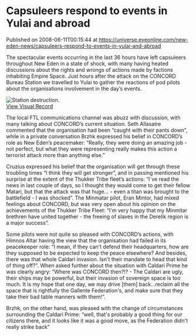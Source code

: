 # Capsuleers respond to events in Yulai and abroad
Published on 2008-06-11T00:15:44 at https://universe.eveonline.com/new-eden-news/capsuleers-respond-to-events-in-yulai-and-abroad

The spectacular events occurring in the last 36 hours have left capsuleers throughout New Eden in a state of shock, with many having heated discussions about the rights and wrongs of actions made by factions inhabiting Empire Space. Just hours after the attack on the CONCORD Bureau Station we travelled to Yulai to gather the reactions of pod pilots about the organisations involvement in the day’s events.

![Station destruction.](http://www.eve-ic.net/media/articles/2178/stationthumb.jpg)  
[View Visual Record](http://www.eve-ic.net/media/articles/2178/igbd.php?file=station.jpg)

The local FTL communications channel was abuzz with discussion, with many talking about CONCORD’s current situation. Seth Allasatre commented that the organisation had been “caught with their pants down”, while in a private conversation Brzhk expressed his belief in CONCORD’s role as New Eden’s peacemaker: “Really, they were doing an amazing job - not perfect, but what they were representing really makes this action a terrorist attack more than anything else.”

Cruzius expressed his belief that the organisation will get through these troubling times “I think they will get stronger”, and in passing mentioned his surprise at the extent of the Thukker Tribe fleet’s actions: “I´ve read the news in last couple of days, so I thought they would come to get their fellow Matari, but that the attack was that huge... - even a titan was brought to the battlefield - I was shocked”. The Minmatar pilot, Eran Mintor, had mixed feelings about CONCORD, but was very open about his opinion on the achievements of the Thukker Tribe Fleet: “I'm very happy that my Minmitar brethren have united together - the freeing of slaves in the Derelik region is a major success”.

Some pilots were not quite so pleased with CONCORD’s actions, with Himnos Altar having the view that the organisation had failed in its peacekeeper role: “I mean, if they can't defend their headquarters, how are they supposed to be expected to keep the peace elsewhere? And besides, there was that whole Caldari invasion. Isn't their mandate to head that kind of thing off?”. When asked further about the situation with Caldari Prime he was clearly angry: “Where was CONCORD then?!? - The Caldari are ugly, their ships may be powerful, but their invasion of sovereign space is too much. It is my hope that one day, we may drive [them] back...reclaim all the space that is rightfully the Gallente Federation's, and make sure that they take their bad table manners with them!”.

Brzhk, on the other hand, was pleased with the change of circumstances surrounding the Caldari Prime: “well, that's probably a good thing for our citizens there, and it looks like it was a good move, as the Federation didn't really strike back”
